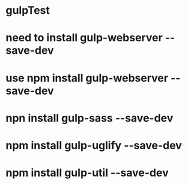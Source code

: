 # gulpTest
# need to install  gulp-webserver  --save-dev
# use npm install gulp-webserver  --save-dev
# npn install gulp-sass --save-dev
# npm install gulp-uglify --save-dev
# npm install gulp-util --save-dev
